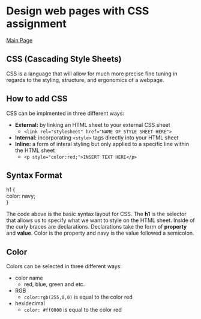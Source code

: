 # Design web pages with CSS assignment

[Main Page](https://jrdelmu.github.io/reading-notes/)

## CSS (Cascading Style Sheets)
CSS is a language that will allow for much more precise fine tuning in regards to the styling, structure, and ergonomics of a webpage.

## How to add CSS

CSS can be implmented in three different ways:

- **External:** by linking an HTML sheet to your external CSS sheet
    - `<link rel="stylesheet" href="NAME OF STYLE SHEET HERE">`
- **Internal:** incorporating `<style>` tags directly into your HTML sheet
- **Inline:** a form of interal styling but only applied to a specific line within the HTML sheet
    - `<p style="color:red;">INSERT TEXT HERE</p>`

## Syntax Format

h1 {  
      color: navy;  
    }  
      
The code above is the basic syntax layout for CSS. The **h1** is the selector that allows us to specify what we want to style on the HTML sheet. Inside of the curly braces are declarations. Declarations take the form of **property** and **value**. Color is the property and navy is the value followed a semicolon.

## Color

Colors can be selected in three different ways:

- color name
    - red, blue, green and etc.
- RGB 
    - `color:rgb(255,0,0)` is equal to the color red
- hexidecimal
    - `color: #ff0000` is equal to the color red 